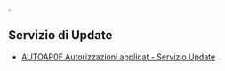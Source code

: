 .
## Servizio di Update
- [AUTOAP0F Autorizzazioni applicat - Servizio Update](Sorgenti/OJ/PGM/AUTOAP0F)
